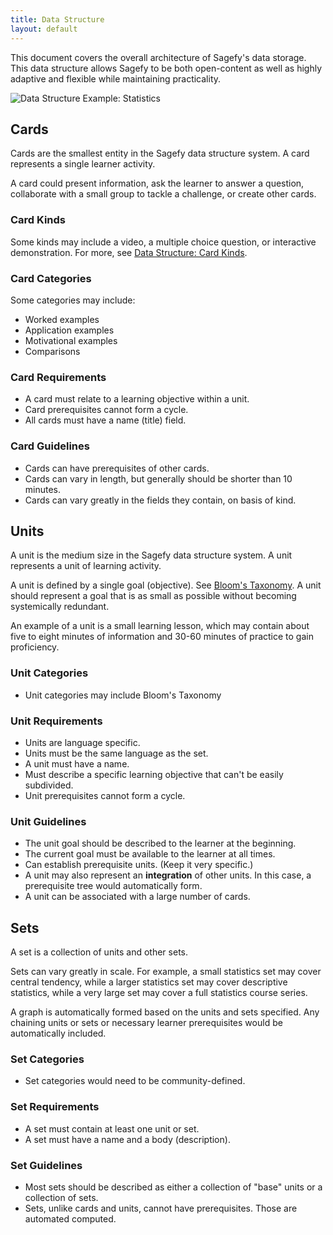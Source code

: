 ```yaml
---
title: Data Structure
layout: default
---
```


This document covers the overall architecture of Sagefy's data storage. This data structure allows Sagefy to be both open-content as well as highly adaptive and flexible while maintaining practicality.

<style>img { max-width: 100%; }</style>
![Data Structure Example: Statistics](/images/data_structure_example.png)

Cards
-----

Cards are the smallest entity in the Sagefy data structure system. A card represents a single learner activity.

A card could present information, ask the learner to answer a question, collaborate with a small group to tackle a challenge, or create other cards.

### Card Kinds

Some kinds may include a video, a multiple choice question, or interactive demonstration. For more, see [Data Structure: Card Kinds](/f_data_structure/cards).

### Card Categories

Some categories may include:

- Worked examples
- Application examples
- Motivational examples
- Comparisons

### Card Requirements

- A card must relate to a learning objective within a unit.
- Card prerequisites cannot form a cycle.
- All cards must have a name (title) field.

### Card Guidelines

- Cards can have prerequisites of other cards.
- Cards can vary in length, but generally should be shorter than 10 minutes.
- Cards can vary greatly in the fields they contain, on basis of kind.

Units
-----

A unit is the medium size in the Sagefy data structure system. A unit represents a unit of learning activity.

A unit is defined by a single goal (objective). See [Bloom's Taxonomy](http://en.wikipedia.org/wiki/Bloom's_taxonomy). A unit should represent a goal that is as small as possible without becoming systemically redundant.

An example of a unit is a small learning lesson, which may contain about five to eight minutes of information and 30-60 minutes of practice to gain proficiency.

### Unit Categories

- Unit categories may include Bloom's Taxonomy

### Unit Requirements

- Units are language specific.
- Units must be the same language as the set.
- A unit must have a name.
- Must describe a specific learning objective that can't be easily subdivided.
- Unit prerequisites cannot form a cycle.

### Unit Guidelines

- The unit goal should be described to the learner at the beginning.
- The current goal must be available to the learner at all times.
- Can establish prerequisite units. (Keep it very specific.)
- A unit may also represent an **integration** of other units. In this case, a prerequisite tree would automatically form.
- A unit can be associated with a large number of cards.

Sets
----

A set is a collection of units and other sets.

Sets can vary greatly in scale. For example, a small statistics set may cover central tendency, while a larger statistics set may cover descriptive statistics, while a very large set may cover a full statistics course series.

A graph is automatically formed based on the units and sets specified. Any chaining units or sets or necessary learner prerequisites would be automatically included.

### Set Categories

- Set categories would need to be community-defined.

### Set Requirements

- A set must contain at least one unit or set.
- A set must have a name and a body (description).

### Set Guidelines

- Most sets should be described as either a collection of "base" units or a collection of sets.
- Sets, unlike cards and units, cannot have prerequisites. Those are automated computed.
